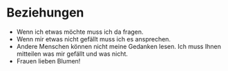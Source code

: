 # Beziehungen

- Wenn ich etwas möchte muss ich da fragen.
- Wenn mir etwas nicht gefällt muss ich es ansprechen.
- Andere Menschen können nicht meine Gedanken lesen. Ich muss Ihnen mitteilen was mir gefällt und was nicht.
- Frauen lieben Blumen!